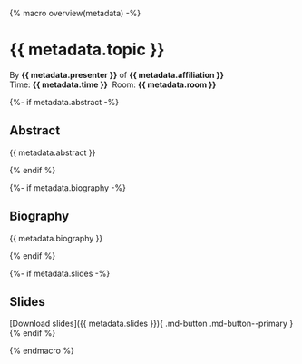 {% macro overview(metadata) -%}

<h1>{{ metadata.topic }}</h1>

<p>
    By <strong>{{ metadata.presenter }}</strong> of <strong>{{
    metadata.affiliation }}</strong><br/>
    Time: <strong>{{ metadata.time }}</strong>&nbsp;
    Room: <strong>{{ metadata.room }}</strong>
</p>

{%- if metadata.abstract -%}
<h2>Abstract</h2>
<p>
    {{ metadata.abstract }}
</p>
{% endif %}

{%- if metadata.biography -%}
<h2>Biography</h2>
<p>
    {{ metadata.biography }}
</p>
{% endif %}

{%- if metadata.slides -%}
<h2>Slides</h2>
[Download slides]({{ metadata.slides }}){ .md-button .md-button--primary }
{% endif %}

{% endmacro %}